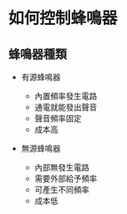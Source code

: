# 如何控制蜂鳴器


## 蜂鳴器種類

* 有源蜂鳴器
  - 內置頻率發生電路
  - 通電就能發出聲音
  - 聲音頻率固定
  - 成本高
 
* 無源蜂鳴器
  - 內部無發生電路
  - 需要外部給予頻率
  - 可產生不同頻率
  - 成本低
